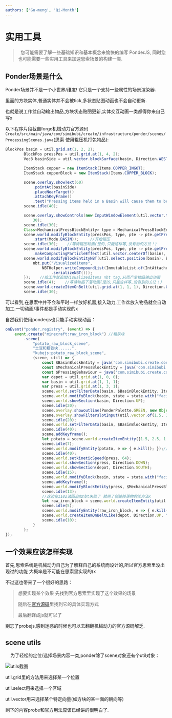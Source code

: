 ```yaml
---
authors: ['Gu-meng', 'Qi-Month']
---
```

# 实用工具

>   您可能需要了解一些基础知识和基本概念来愉快的编写 PonderJS, 同时您也可能需要一些实用工具来加速思索场景的构建一类.



## Ponder场景是什么

Ponder场景并不是一个小世界/维度! 它只是一个支持一些属性的场景渲染器.

里面的方块实体,普通实体并不会被tick,多状态贴图动画也不会自动更新.

也就是说工作盆自动输出物品,方块状态贴图更新,实体交互动画一类都得你来自己写x



以下程序片段截自forge机械动力官方源码`Create/src/main/java/com/simibubi/create/infrastructure/ponder/scenes/ProcessingScenes.java`(思索 使用辊压机打包物品):

```java
BlockPos basin = util.grid.at(1, 2, 2);
        BlockPos pressPos = util.grid.at(1, 4, 2);                        //辊压机位置
        Vec3 basinSide = util.vector.blockSurface(basin, Direction.WEST); //工作盆侧面

        ItemStack copper = new ItemStack(Items.COPPER_INGOT);             //铜物品
        ItemStack copperBlock = new ItemStack(Items.COPPER_BLOCK);        //铜块物品

        scene.overlay.showText(60)
            .pointAt(basinSide)
            .placeNearTarget()
            .attachKeyFrame()
            .text("Pressing items held in a Basin will cause them to be Compacted");
        scene.idle(40);

        scene.overlay.showControls(new InputWindowElement(util.vector.topOf(basin), Pointing.DOWN).withItem(copper),
            30);
        scene.idle(30);
        Class<MechanicalPressBlockEntity> type = MechanicalPressBlockEntity.class;
        scene.world.modifyBlockEntity(pressPos, type, pte -> pte.getPressingBehaviour()
            .start(Mode.BASIN));     //开始辊压
        scene.idle(30);    //等待辊压动画(是的,只能这样等,没有别的方法！)
        scene.world.modifyBlockEntity(pressPos, type, pte -> pte.getPressingBehaviour()
            .makeCompactingParticleEffect(util.vector.centerOf(basin), copper));    //生成辊压粒子效果
        scene.world.modifyBlockEntityNBT(util.select.position(basin), BasinBlockEntity.class, nbt -> {
            nbt.put("VisualizedItems",
                NBTHelper.writeCompoundList(ImmutableList.of(IntAttached.with(1, copperBlock)), ia -> ia.getValue()
                    .serializeNBT()));
        });    //给工作盆追加VisualizedItems nbt tag,从而产生物品输出动画
        scene.idle(4);    //等待物品下落动画(是的,只能这样等,没有别的方法！)
        scene.world.createItemOnBelt(util.grid.at(1, 1, 1), Direction.UP, copperBlock);//在传送带上生成"落"在上面的工作盆输出物品
        scene.idle(30);
```

可以看到,在思索中并不会和平时一样放好机器,接入动力,工作盆放入物品就会自动加工.一切动画/事件都是手动实现的x

自然我们使用ponderjs也只能手动实现动画：

```javascript
onEvent("ponder.registry", (event) => {
    event.create("minecraft:raw_iron_block") //粗铁块
        .scene(
            "potato_raw_block_scene",
            "土豆和粗铁块......",
            "kubejs:potato_raw_block_scene",
            (scene, util) => {
                const $BasinBlockEntity = java('com.simibubi.create.content.processing.basin.BasinBlockEntity');
                const $MechanicalPressBlockEntity = java('com.simibubi.create.content.kinetics.press.MechanicalPressBlockEntity');
                const $PressingBehaviour = java('com.simibubi.create.content.kinetics.press.PressingBehaviour');
                var depot = util.grid.at(1, 0, 0);
                var basin = util.grid.at(1, 1, 1);
                var press = util.grid.at(1, 3, 1);
                scene.world.setFilterData(basin, $BasinBlockEntity, Item.of("minecraft:air"));
                scene.world.modifyBlock(basin, state = state.with("facing", "down"), false);//实际上工作盆输出口的位置对应方块状态里的朝向
                scene.world.showSection(basin, Direction.UP);
                scene.idle(20);
                scene.overlay.showoutline(PonderPalette.GREEN, new Object(), basin, 30);
                scene.overlay.showFilterslotInput(util.vector.of(1.5, 1.75, 1), Direction.NORTH, 30);
                scene.idle(20);
                scene.world.setFilterData(basin, $BasinBlockEntity, Item.of("minecraft:raw_iron_block"));
                scene.idle(40);
                scene.addKeyframe();
                let potato = scene.world.createItemEntity([1.5, 2.5, 1.5], [0, 0, 0], "9x potato");
                scene.idle(7);
                scene.world.modifyEntity(potato, e => { e.kill(); });//落到工作盆里后 把掉落物清除
                scene.idle(40);
                scene.world.setkineticSpeed(press, 64);
                scene.world.showSection(press, Direction.DOWN);
                scene.world.showSection(depot, Direction.SOUTH);
                scene.idle(15);
                scene.world.modifyBlock(basin, state = state.with("facing", "north"), false);
                scene.addKeyframe();
                scene.world.modifyBlockEntity(press, $MechanicalPressBlockEntity, pte => { pte.getPressingBehaviour().start($PressingBehaviour.Mode.BASIN); })
                scene.idle(13);
                //这边在1182试图追加nbt失败了 就用了创建掉落物的笨方法x
                let raw_iron_block = scene.world.createItemEntity(util.vector.centerof(basin), [0, -0.2, -0.25], "raw_iron_block");
                scene.idle(5);
                scene.world.modifyEntity(raw_iron_block, e => { e.kill(); });//落到置物台上后 把掉落物清除
                scene.world.createItemOnBeltLike(depot, Direction.UP, "raw_iron_block");//在置物台上生成"落"在上面的工作盆输出物品
                scene.idle(10);
            }
        );
});
```

## 一个效果应该怎样实现

首先,思索系统是机械动力自己为了解释自己的系统而设计的,所以官方思索里没出现过的功能 大概率是不可能在思索里实现的(x

不过这也带来了一个很好的思路：

>  想要实现某个效果 先找到官方思索里实现了这个效果的场景
> 
> 随后在[官方源码](https://github.com/Creators-of-Create/Create/blob/mc1.18/dev/src/main/java/com/simibubi/create/infrastructure/ponder/scenes/)里找到它的具体实现方式
> 
> 最后翻译成js就可以了

别忘了probejs,感到迷惑的时候也可以去翻翻机械动力的官方源码解乏.



## scene utils

    为了轻松的定位/选择场景内容一类,ponder除了scene对象还有个util对象：

![utils截图](/imgs/PonderJS/utils.png)

util.grid里的方法用来选择某一个位置

util.select用来选择一个区域

util.vector用来选择某个特定向量(如方块的某一面的朝向等)

剩下的内容probe和官方用法应该已经讲的很明白了.